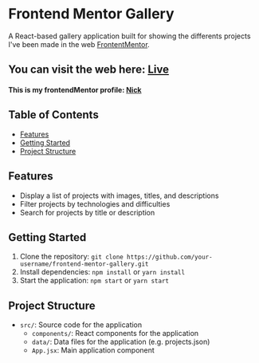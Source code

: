 # Frontend Mentor Gallery

A React-based gallery application built for showing the differents projects I've been made in the web [FrontentMentor](https://www.frontendmentor.io/home).

## You can visit the web here: [Live](https://frontend-mentor-gallery-nickgv.netlify.app)

#### This is my frontendMentor profile: [Nick](https://www.frontendmentor.io/profile/NickGV)

## Table of Contents

- [Features](#features)
- [Getting Started](#getting-started)
- [Project Structure](#project-structure)

## Features

- Display a list of projects with images, titles, and descriptions
- Filter projects by technologies and difficulties
- Search for projects by title or description

## Getting Started

1. Clone the repository: `git clone https://github.com/your-username/frontend-mentor-gallery.git`
2. Install dependencies: `npm install` or `yarn install`
3. Start the application: `npm start` or `yarn start`

## Project Structure

- `src/`: Source code for the application
  - `components/`: React components for the application
  - `data/`: Data files for the application (e.g. projects.json)
  - `App.jsx`: Main application component
